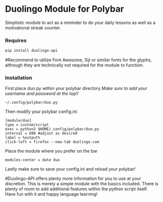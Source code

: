 # Duolingo Module for Polybar
Simplistic module to act as a reminder to do your daily lessons as well as a motivational streak counter.

### Requires

```sh
pip install duolingo-api
```
#Recommend to utilize Font Awesome, Siji or similar fonts for the glyphs, although they are technically not required for the module to function.

### Installation
First place duo.py within your polybar directory
_Make sure to add your username and password at the top!!_
```
~/.config/polybar/duo.py
```
Then modify your polybar config.ini
```
[module/duo]
type = custom/script
exec = python3 $HOME/.config/polybar/duo.py
interval = 600 #adjust as desired
label = %output%
click-left = firefox --new-tab duolingo.com
```
Place the module where you prefer on the bar
```
modules-center = date duo
```
Lastly make sure to save your config.ini and reload your polybar!

#Duolingo-API offers plenty more information for you to use at your discretion. This is merely a simple module with the basics included. There is plenty of room to add additional features within the python script itself. Have fun with it and happy language learning!
